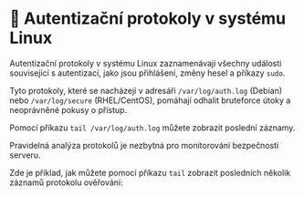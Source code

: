 # 🔐 Autentizační protokoly v systému Linux

Autentizační protokoly v systému Linux zaznamenávají všechny události související s autentizací, jako jsou přihlášení, změny hesel a příkazy ```sudo```.  

Tyto protokoly, které se nacházejí v adresáři ```/var/log/auth.log``` (Debian) nebo ```/var/log/secure``` (RHEL/CentOS), pomáhají odhalit bruteforce útoky a neoprávněné pokusy o přístup.  

Pomocí příkazu ```tail /var/log/auth.log``` můžete zobrazit poslední záznamy.  

Pravidelná analýza protokolů je nezbytná pro monitorování bezpečnosti serveru.  

Zde je příklad, jak můžete pomocí příkazu ```tail``` zobrazit posledních několik záznamů protokolu ověřování:  